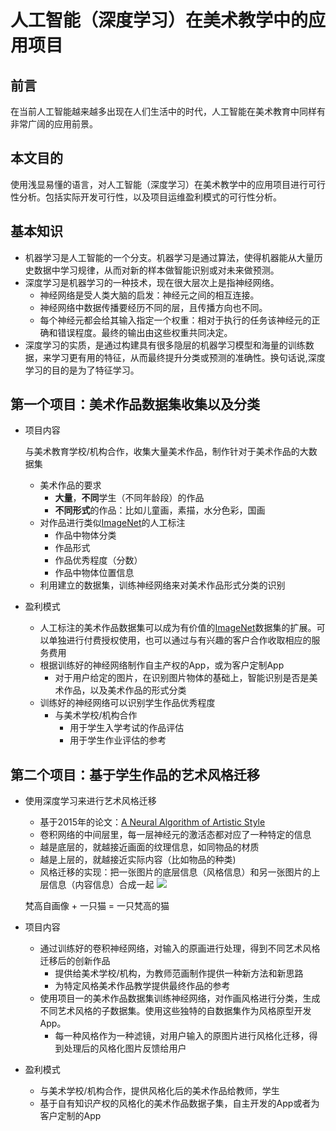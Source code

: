 # 人工智能（深度学习）在美术教学中的应用项目

## 前言
在当前人工智能越来越多出现在人们生活中的时代，人工智能在美术教育中同样有非常广阔的应用前景。

## 本文目的
使用浅显易懂的语言，对人工智能（深度学习）在美术教学中的应用项目进行可行性分析。包括实际开发可行性，以及项目运维盈利模式的可行性分析。

## 基本知识
* 机器学习是人工智能的一个分支。机器学习是通过算法，使得机器能从大量历史数据中学习规律，从而对新的样本做智能识别或对未来做预测。
* 深度学习是机器学习的一种技术，现在很大层次上是指神经网络。
  * 神经网络是受人类大脑的启发：神经元之间的相互连接。
  * 神经网络中数据传播要经历不同的层，且传播方向也不同。
  * 每个神经元都会给其输入指定一个权重：相对于执行的任务该神经元的正确和错误程度。最终的输出由这些权重共同决定。
* 深度学习的实质，是通过构建具有很多隐层的机器学习模型和海量的训练数据，来学习更有用的特征，从而最终提升分类或预测的准确性。换句话说,深度学习的目的是为了特征学习。

## 第一个项目：美术作品数据集收集以及分类
* 项目内容

   与美术教育学校/机构合作，收集大量美术作品，制作针对于美术作品的大数据集
   * 美术作品的要求
      * **大量**，**不同**学生（不同年龄段）的作品
      * **不同形式**的作品：比如儿童画，素描，水分色彩，国画
   * 对作品进行类似[ImageNet](http://www.image-net.org/)的人工标注
      * 作品中物体分类
      * 作品形式
      * 作品优秀程度（分数）
      * 作品中物体位置信息
   * 利用建立的数据集，训练神经网络来对美术作品形式分类的识别
* 盈利模式
   * 人工标注的美术作品数据集可以成为有价值的[ImageNet](http://www.image-net.org/)数据集的扩展。可以单独进行付费授权使用，也可以通过与有兴趣的客户合作收取相应的服务费用
   * 根据训练好的神经网络制作自主产权的App，或为客户定制App
      * 对于用户给定的图片，在识别图片物体的基础上，智能识别是否是美术作品，以及美术作品的形式分类
   * 训练好的神经网络可以识别学生作品优秀程度
     *  与美术学校/机构合作
         * 用于学生入学考试的作品评估
         * 用于学生作业评估的参考

## 第二个项目：基于学生作品的艺术风格迁移
* 使用深度学习来进行艺术风格迁移
  * 基于2015年的论文：[A Neural Algorithm of Artistic Style](https://arxiv.org/pdf/1508.06576.pdf) 
  * 卷积网络的中间层里，每一层神经元的激活态都对应了一种特定的信息
  * 越是底层的，就越接近画面的纹理信息，如同物品的材质
  * 越是上层的，就越接近实际内容（比如物品的种类)
  * 风格迁移的实现：把一张图片的底层信息（风格信息）和另一张图片的上层信息（内容信息）合成一起
   ![](https://pic2.zhimg.com/v2-ae6036bbc074742488f236636e7cd155_r.jpg)

   梵高自画像 + 一只猫 = 一只梵高的猫

* 项目内容
  * 通过训练好的卷积神经网络，对输入的原画进行处理，得到不同艺术风格迁移后的创新作品
     * 提供给美术学校/机构，为教师范画制作提供一种新方法和新思路
     * 为特定风格美术作品教学提供最终作品的参考
  * 使用项目一的美术作品数据集训练神经网络，对作画风格进行分类，生成不同艺术风格的子数据集。使用这些独特的自数据集作为风格原型开发App。
     * 每一种风格作为一种滤镜，对用户输入的原图片进行风格化迁移，得到处理后的风格化图片反馈给用户
* 盈利模式
   * 与美术学校/机构合作，提供风格化后的美术作品给教师，学生
   * 基于自有知识产权的风格化的美术作品数据子集，自主开发的App或者为客户定制的App
